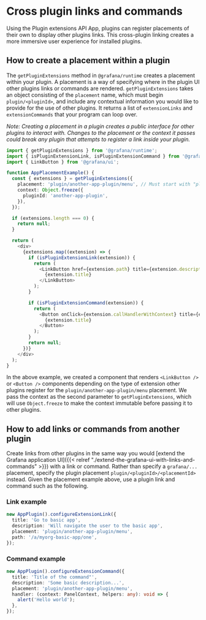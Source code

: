 # Cross plugin links and commands

Using the Plugin extensions API App, plugins can register placements of their own to display other plugins links. This cross-plugin linking creates a more immersive user experience for installed plugins.

## How to create a placement within a plugin

The `getPluginExtensions` method in `@grafana/runtime` creates a placement within your plugin. A placement is a way of specifying where in the plugin UI other plugins links or commands are rendered. `getPluginExtensions` takes an object consisting of the `placement` name, which must begin `plugin/<pluginId>`, and include any contextual information you would like to provide for the use of other plugins. It returns a list of `extensionLinks` and `extensionCommands` that your program can loop over.

_Note: Creating a placement in a plugin creates a public interface for other plugins to interact with. Changes to the placement or the context it passes could break any plugin that attempts to register a link inside your plugin._

```typescript
import { getPluginExtensions } from '@grafana/runtime';
import { isPluginExtensionLink, isPluginExtensionCommand } from '@grafana/data';
import { LinkButton } from '@grafana/ui';

function AppPlacementExample() {
  const { extensions } = getPluginExtensions({
    placement: 'plugin/another-app-plugin/menu', // Must start with "plugin/"
    context: Object.freeze({
      pluginId: 'another-app-plugin',
    }),
  });

  if (extensions.length === 0) {
    return null;
  }

  return (
    <div>
      {extensions.map((extension) => {
        if (isPluginExtensionLink(extension)) {
          return (
            <LinkButton href={extension.path} title={extension.description} key={extension.key}>
              {extension.title}
            </LinkButton>
          );
        }

        if (isPluginExtensionCommand(extension)) {
          return (
            <Button onClick={extension.callHandlerWithContext} title={extension.description} key={extension.key}>
              {extension.title}
            </Button>
          );
        }
        return null;
      })}
    </div>
  );
}
```

In the above example, we created a component that renders `<LinkButton />` or `<Button />` components depending on the type of extension other plugins register for the `plugin/another-app-plugin/menu` placement. We pass the context as the second parameter to `getPluginExtensions`, which will use `Object.freeze` to make the context immutable before passing it to other plugins.

## How to add links or commands from another plugin

Create links from other plugins in the same way you would [extend the Grafana application UI]({{< relref "./extend-the-grafana-ui-with-links-and-commands" >}}) with a link or command. Rather than specify a `grafana/...` placement, specify the plugin placement `plugin/<pluginId>/<placementId>` instead. Given the placement example above, use a plugin link and command such as the following.

### Link example

```typescript
new AppPlugin().configureExtensionLink({
  title: 'Go to basic app',
  description: 'Will navigate the user to the basic app',
  placement: 'plugin/another-app-plugin/menu',
  path: '/a/myorg-basic-app/one',
});
```

### Command example

```typescript
new AppPlugin().configureExtensionCommand({
  title: 'Title of the command"',
  description: 'Some basic description...',
  placement: 'plugin/another-app-plugin/menu',
  handler: (context: PanelContext, helpers: any): void => {
    alert('Hello world');
  },
});
```
